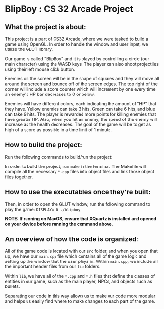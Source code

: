 # BlipBoy : CS 32 Arcade Project

## What the project is about:
This project is a part of CS32 Arcade, where we were tasked to build a game using OpenGL. In order to handle the window and user input, we utilize the GLUT library.  

Our game is called "BlipBoy" and it is played by controlling a circle (our main character) using the WASD keys. The player can also shoot projectiles using their left mouse click button.  

Enemies on the screen will be in the shape of squares and they will move all around the screen and bounce off of the screen edges. The top right of the corner will include a score counter which will increment by one every time an enemy's HP bar decreases to 0 or below. 

Enemies will have different colors, each indicating the amount of "HP" that they have. Yellow enemies can take 3 hits, Green can take 6 hits, and blue can take 9 hits. The player is rewarded more points for killing enemies that have greater HP. Also, when you hit an enemy, the speed of the enemy will increase as the health decreases. The goal of the game will be to get as high of a score as possible in a time limit of 1 minute. 

## How to build the project:
Run the following commands to build/run the project:

In order to build the project, run `make` in the terminal. The Makefile will compile all the necessary `*.cpp` files into object files and link those object files together. 

## How to use the executables once they're built:
Then, in order to open the GLUT window, run the following command to play the game: 
`DISPLAY=:0 ./blipboy`

**NOTE: If running on MacOS, ensure that XQuartz is installed and opened on your device before running the command above.**

## An overview of how the code is organized:
All of the game code is located with our `src` folder, and when you open that up, we have our `main.cpp` file which contains all of the game logic and setting up the window that the user plays in. Within `main.cpp`, we include all the important header files from our `lib` folders.  

Within `lib`, we have all of the `*.cpp` and `*.h` files that define the classes of entities in our game, such as the main player, NPCs, and objects such as bullets.  

Separating our code in this way allows us to make our code more modular and helps us easily find where to make changes to each part of the game.